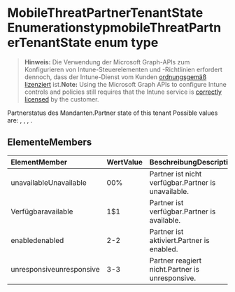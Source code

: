 # <a name="mobilethreatpartnertenantstate-enum-type"></a><span data-ttu-id="19ae0-101">MobileThreatPartnerTenantState Enumerationstyp</span><span class="sxs-lookup"><span data-stu-id="19ae0-101">mobileThreatPartnerTenantState enum type</span></span>

> <span data-ttu-id="19ae0-102">**Hinweis:** Die Verwendung der Microsoft Graph-APIs zum Konfigurieren von Intune-Steuerelementen und -Richtlinien erfordert dennoch, dass der Intune-Dienst vom Kunden [ordnungsgemäß lizenziert](https://go.microsoft.com/fwlink/?linkid=839381) ist.</span><span class="sxs-lookup"><span data-stu-id="19ae0-102">**Note:** Using the Microsoft Graph APIs to configure Intune controls and policies still requires that the Intune service is [correctly licensed](https://go.microsoft.com/fwlink/?linkid=839381) by the customer.</span></span>

<span data-ttu-id="19ae0-103">Partnerstatus des Mandanten.</span><span class="sxs-lookup"><span data-stu-id="19ae0-103">Partner state of this tenant Possible values are: , , , .</span></span>
## <a name="members"></a><span data-ttu-id="19ae0-104">Elemente</span><span class="sxs-lookup"><span data-stu-id="19ae0-104">Members</span></span>
|<span data-ttu-id="19ae0-105">Element</span><span class="sxs-lookup"><span data-stu-id="19ae0-105">Member</span></span>|<span data-ttu-id="19ae0-106">Wert</span><span class="sxs-lookup"><span data-stu-id="19ae0-106">Value</span></span>|<span data-ttu-id="19ae0-107">Beschreibung</span><span class="sxs-lookup"><span data-stu-id="19ae0-107">Description</span></span>|
|:---|:---|:---|
|<span data-ttu-id="19ae0-108">unavailable</span><span class="sxs-lookup"><span data-stu-id="19ae0-108">Unavailable</span></span>|<span data-ttu-id="19ae0-109">0</span><span class="sxs-lookup"><span data-stu-id="19ae0-109">0%</span></span>|<span data-ttu-id="19ae0-110">Partner ist nicht verfügbar.</span><span class="sxs-lookup"><span data-stu-id="19ae0-110">Partner is unavailable.</span></span>|
|<span data-ttu-id="19ae0-111">Verfügbar</span><span class="sxs-lookup"><span data-stu-id="19ae0-111">available</span></span>|<span data-ttu-id="19ae0-112">1</span><span class="sxs-lookup"><span data-stu-id="19ae0-112">$1</span></span>|<span data-ttu-id="19ae0-113">Partner ist verfügbar.</span><span class="sxs-lookup"><span data-stu-id="19ae0-113">Partner is available.</span></span>|
|<span data-ttu-id="19ae0-114">enabled</span><span class="sxs-lookup"><span data-stu-id="19ae0-114">enabled</span></span>|<span data-ttu-id="19ae0-115">2</span><span class="sxs-lookup"><span data-stu-id="19ae0-115">-2</span></span>|<span data-ttu-id="19ae0-116">Partner ist aktiviert.</span><span class="sxs-lookup"><span data-stu-id="19ae0-116">Partner is enabled.</span></span>|
|<span data-ttu-id="19ae0-117">unresponsive</span><span class="sxs-lookup"><span data-stu-id="19ae0-117">unresponsive</span></span>|<span data-ttu-id="19ae0-118">3</span><span class="sxs-lookup"><span data-stu-id="19ae0-118">-3</span></span>|<span data-ttu-id="19ae0-119">Partner reagiert nicht.</span><span class="sxs-lookup"><span data-stu-id="19ae0-119">Partner is unresponsive.</span></span>|



